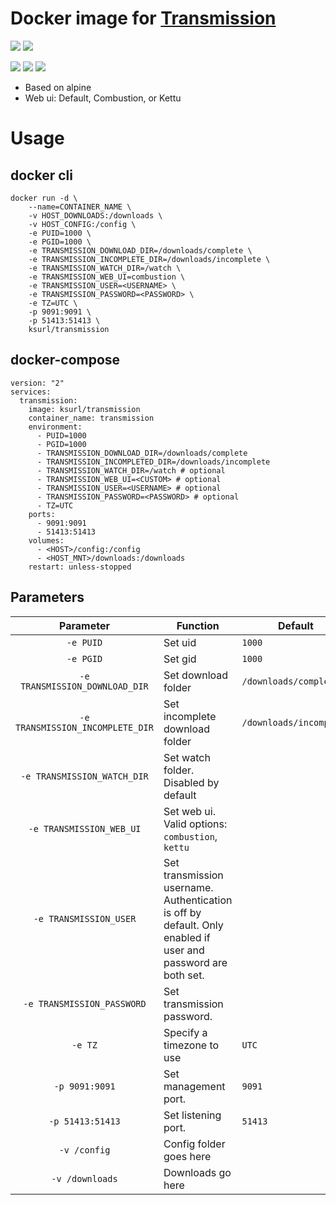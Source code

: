 # Docker image for [Transmission](https://transmissionbt.com)

[![](https://img.shields.io/badge/Docker%20Hub--blue)](https://hub.docker.com/r/ksurl/transmission) [![](https://img.shields.io/badge/GitHub%20Container%20Registry--yellow)](https://github.com/users/ksurl/packages/container/package/transmission)

[![](https://img.shields.io/github/v/tag/ksurl/docker-transmission?label=image%20version&logo=docker)](https://hub.docker.com/r/ksurl/transmission) [![](https://img.shields.io/docker/image-size/ksurl/transmission/latest?color=lightgrey&logo=Docker)]() [![](https://img.shields.io/github/workflow/status/ksurl/docker-transmission/build?label=build&logo=Docker)](https://github.com/ksurl/docker-transmission/actions?query=workflow%3Abuild)

* Based on alpine
* Web ui: Default, Combustion, or Kettu

# Usage

## docker cli

    docker run -d \
        --name=CONTAINER_NAME \
        -v HOST_DOWNLOADS:/downloads \
        -v HOST_CONFIG:/config \
        -e PUID=1000 \
        -e PGID=1000 \
        -e TRANSMISSION_DOWNLOAD_DIR=/downloads/complete \
        -e TRANSMISSION_INCOMPLETE_DIR=/downloads/incomplete \
        -e TRANSMISSION_WATCH_DIR=/watch \
        -e TRANSMISSION_WEB_UI=combustion \
        -e TRANSMISSION_USER=<USERNAME> \
        -e TRANSMISSION_PASSWORD=<PASSWORD> \
        -e TZ=UTC \
        -p 9091:9091 \
        -p 51413:51413 \
        ksurl/transmission

## docker-compose 

    version: "2"
    services:
      transmission:
        image: ksurl/transmission
        container_name: transmission
        environment:
          - PUID=1000
          - PGID=1000
          - TRANSMISSION_DOWNLOAD_DIR=/downloads/complete
          - TRANSMISSION_INCOMPLETED_DIR=/downloads/incomplete
          - TRANSMISSION_WATCH_DIR=/watch # optional
          - TRANSMISSION_WEB_UI=<CUSTOM> # optional
          - TRANSMISSION_USER=<USERNAME> # optional
          - TRANSMISSION_PASSWORD=<PASSWORD> # optional
          - TZ=UTC
        ports:
          - 9091:9091
          - 51413:51413
        volumes:
          - <HOST>/config:/config
          - <HOST_MNT>/downloads:/downloads
        restart: unless-stopped

## Parameters

| Parameter | Function | Default |
| :----: | --- | --- |
| `-e PUID` | Set uid | `1000` |
| `-e PGID` | Set gid | `1000` |
| `-e TRANSMISSION_DOWNLOAD_DIR` | Set download folder | `/downloads/complete`|
| `-e TRANSMISSION_INCOMPLETE_DIR` | Set incomplete download folder | `/downloads/incomplete` |
| `-e TRANSMISSION_WATCH_DIR` | Set watch folder. Disabled by default | |
| `-e TRANSMISSION_WEB_UI` | Set web ui. Valid options: `combustion`, `kettu` | |
| `-e TRANSMISSION_USER` | Set transmission username. Authentication is off by default. Only enabled if user and password are both set. | |
| `-e TRANSMISSION_PASSWORD` | Set transmission password. | |
| `-e TZ` | Specify a timezone to use | `UTC` |
| `-p 9091:9091` | Set management port. | `9091` |
| `-p 51413:51413` | Set listening port. | `51413` |
| `-v /config` | Config folder goes here | |
| `-v /downloads` | Downloads go here | |
